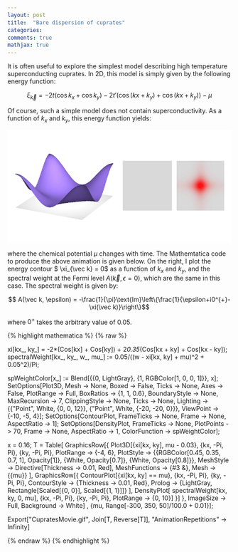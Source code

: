 ```yaml
---
layout: post
title:  "Bare dispersion of cuprates"
categories:
comments: true
mathjax: true
---
```


It is often useful to explore the simplest model describing high temperature superconducting cuprates. In 2D, this model is simply given by the following energy function:

$$ \xi_{\vec k} = -2t(\cos k_x + \cos k_y) - 2t'(\cos (kx+k_y) + \cos (kx+k_y)) - \mu$$

Of course, such a simple model does not contain superconductivity. As a function of $k_x$ and $k_y$, this energy function yields:

<img src="/img/CupratesMovie.gif" title="Cuprates in GIF" />

where the chemical potential $\mu$ changes with time. The Mathemtatica code to produce the above animation is given below. On the right, I plot the energy contour $ \xi_{\vec k} = 0$ as a function of $k_x$ and $k_y$, and the spectral weight at the Fermi level $A(\vec k, \epsilon=0)$, which are the same in this case. The spectral weight is given by:

$$ A(\vec k, \epsilon) = -\frac{1}{\pi}\text{Im}\left\{\frac{1}{\epsilon+i0^{+}-\xi(\vec k)}\right\}$$

where $0^+$ takes the arbitrary value of 0.05.


{% highlight mathematica %}
{% raw  %}

xi[kx_, ky_] = -2*(Cos[kx] + Cos[ky]) + 
   2*0.35*(Cos[kx + ky] + Cos[kx - ky]);
spectralWeight[kx_, ky_, w_, mu_] := 
  0.05/((w - xi[kx, ky] + mu)^2 + 0.05^2)/Pi;

spWeightColor[x_] := 
  Blend[{{0, LightGray}, {1, RGBColor[1, 0, 0, 1]}}, x];
SetOptions[Plot3D, Mesh -> None, Boxed -> False, Ticks -> None, 
  Axes -> False, PlotRange -> Full, BoxRatios -> {1, 1, 0.6}, 
  BoundaryStyle -> None, MaxRecursion -> 7, ClippingStyle -> None, 
  Ticks -> None, 
  Lighting -> {{"Point", White, {0, 0, 12}}, {"Point", 
     White, {-20, -20, 0}}}, ViewPoint -> {-10, -5, 4}];
SetOptions[ContourPlot, FrameTicks -> None, Frame -> None, 
  AspectRatio -> 1];
SetOptions[DensityPlot, FrameTicks -> None, PlotPoints -> 70, 
  Frame -> None, AspectRatio -> 1, ColorFunction -> spWeightColor];

x = 0.16;
T = Table[
   GraphicsRow[{
     Plot3D[{xi[kx, ky], mu - 0.03}, {kx, -Pi, Pi}, {ky, -Pi, Pi}, 
      PlotRange -> {-4, 6}, 
      PlotStyle -> {{RGBColor[0.45, 0.35, 0.7, 1], 
         Opacity[1]}, {White, Opacity[0.7]}, {White, Opacity[0.8]}}, 
      MeshStyle -> Directive[Thickness -> 0.01, Red], 
      MeshFunctions -> {#3 &}, Mesh -> {{mu}}
      ],
     GraphicsRow[{
       ContourPlot[{xi[kx, ky] == mu}, {kx, -Pi, Pi}, {ky, -Pi, Pi}, 
        ContourStyle -> {Thickness -> 0.01, Red}, 
        Prolog -> {LightGray, 
          Rectangle[Scaled[{0, 0}], Scaled[{1, 1}]]}
        ],
       DensityPlot[
        spectralWeight[kx, ky, 0, mu], {kx, -Pi, Pi}, {ky, -Pi, Pi}, 
        PlotRange -> {0, 10}]
       }]
     }, ImageSize -> Full, Background -> White]
   , {mu, Range[-300, 350, 50]/100.0 + 0.01}];

Export["CupratesMovie.gif", Join[T, Reverse[T]], 
 "AnimationRepetitions" -> Infinity]

{% endraw %}
{% endhighlight %}

